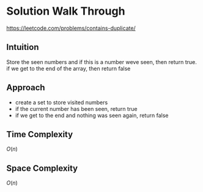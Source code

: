 # Solution Walk Through
https://leetcode.com/problems/contains-duplicate/

## Intuition
Store the seen numbers and if this is a number weve seen, then return true. if we get to the end of the array, then return false

## Approach
- create a set to store visited numbers
- if the current number has been seen, return true
- if we get to the end and nothing was seen again, return false

## Time Complexity
$O(n)$

## Space Complexity
$O(n)$



